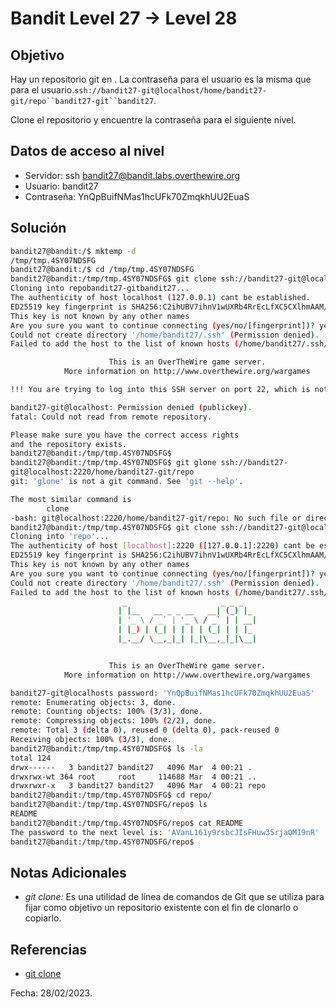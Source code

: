 # Bandit Level 27 → Level 28

## Objetivo
Hay un repositorio git en . La contraseña para el usuario es la misma que para el usuario.`ssh://bandit27-git@localhost/home/bandit27-git/repo``bandit27-git``bandit27`.

Clone el repositorio y encuentre la contraseña para el siguiente nivel.
## Datos de acceso al nivel
* Servidor: ssh bandit27@bandit.labs.overthewire.org
* Usuario: bandit27
* Contraseña: YnQpBuifNMas1hcUFk70ZmqkhUU2EuaS

## Solución
``` bash
bandit27@bandit:/$ mktemp -d
/tmp/tmp.4SY07NDSFG
bandit27@bandit:/$ cd /tmp/tmp.4SY07NDSFG
bandit27@bandit:/tmp/tmp.4SY07NDSFG$ git clone ssh://bandit27-git@localhost/home/bandit27-git/repobandit27-gitbandit27
Cloning into repobandit27-gitbandit27...
The authenticity of host localhost (127.0.0.1) cant be established.
ED25519 key fingerprint is SHA256:C2ihUBV7ihnV1wUXRb4RrEcLfXC5CXlhmAAM/urerLY.
This key is not known by any other names
Are you sure you want to continue connecting (yes/no/[fingerprint])? yes
Could not create directory '/home/bandit27/.ssh' (Permission denied).
Failed to add the host to the list of known hosts (/home/bandit27/.ssh/known_hosts).

                      This is an OverTheWire game server.
            More information on http://www.overthewire.org/wargames

!!! You are trying to log into this SSH server on port 22, which is not intended.

bandit27-git@localhost: Permission denied (publickey).
fatal: Could not read from remote repository.

Please make sure you have the correct access rights
and the repository exists.
bandit27@bandit:/tmp/tmp.4SY07NDSFG$
bandit27@bandit:/tmp/tmp.4SY07NDSFG$ git glone ssh://bandit27-
git@localhost:2220/home/bandit27-git/repo
git: 'glone' is not a git command. See 'git --help'.

The most similar command is
        clone
-bash: git@localhost:2220/home/bandit27-git/repo: No such file or directory
bandit27@bandit:/tmp/tmp.4SY07NDSFG$ git clone ssh://bandit27-git@localhost:2220/home/bandit27-git/repo
Cloning into 'repo'...
The authenticity of host [localhost]:2220 ([127.0.0.1]:2220) cant be established.
ED25519 key fingerprint is SHA256:C2ihUBV7ihnV1wUXRb4RrEcLfXC5CXlhmAAM/urerLY.
This key is not known by any other names
Are you sure you want to continue connecting (yes/no/[fingerprint])? yes
Could not create directory '/home/bandit27/.ssh' (Permission denied).
Failed to add the host to the list of known hosts (/home/bandit27/.ssh/known_hosts).
                         _                     _ _ _
                        | |__   __ _ _ __   __| (_) |_
                        | '_ \ / _` | '_ \ / _` | | __|
                        | |_) | (_| | | | | (_| | | |_
                        |_.__/ \__,_|_| |_|\__,_|_|\__|


                      This is an OverTheWire game server.
            More information on http://www.overthewire.org/wargames

bandit27-git@localhosts password: 'YnQpBuifNMas1hcUFk70ZmqkhUU2EuaS'
remote: Enumerating objects: 3, done.
remote: Counting objects: 100% (3/3), done.
remote: Compressing objects: 100% (2/2), done.
remote: Total 3 (delta 0), reused 0 (delta 0), pack-reused 0
Receiving objects: 100% (3/3), done.
bandit27@bandit:/tmp/tmp.4SY07NDSFG$ ls -la
total 124
drwx------   3 bandit27 bandit27   4096 Mar  4 00:21 .
drwxrwx-wt 364 root     root     114688 Mar  4 00:21 ..
drwxrwxr-x   3 bandit27 bandit27   4096 Mar  4 00:21 repo
bandit27@bandit:/tmp/tmp.4SY07NDSFG$ cd repo/
bandit27@bandit:/tmp/tmp.4SY07NDSFG/repo$ ls
README
bandit27@bandit:/tmp/tmp.4SY07NDSFG/repo$ cat README
The password to the next level is: 'AVanL161y9rsbcJIsFHuw35rjaOM19nR'
bandit27@bandit:/tmp/tmp.4SY07NDSFG/repo$
```

## Notas Adicionales
* *git clone:* Es una utilidad de línea de comandos de Git que se utiliza para fijar como objetivo un repositorio existente con el fin de clonarlo o copiarlo.

## Referencias
* [git clone](https://www.atlassian.com/es/git/tutorials/setting-up-a-repository/git-clone)

Fecha: 28/02/2023.